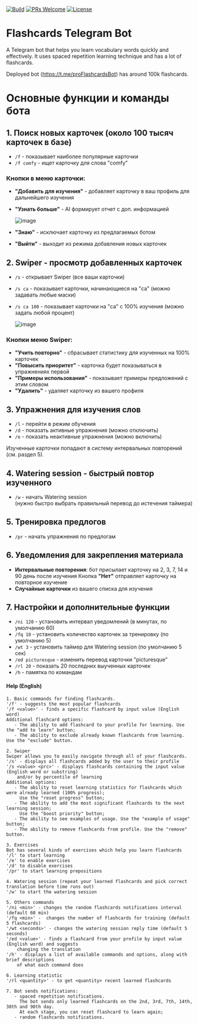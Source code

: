[![Build](https://github.com/OlegCheban/Flashcards/actions/workflows/mvn.yml/badge.svg)](https://github.com/OlegCheban/Flashcards/actions/workflows/mvn.yml)
[![PRs Welcome](https://img.shields.io/badge/PRs-welcome-brightgreen.svg?style=flat-square)](https://makeapullrequest.com)
[![License](https://img.shields.io/badge/license-MIT-green.svg)](https://github.com/OlegCheban/Flashcards/blob/master/LICENSE)

# Flashcards Telegram Bot
A Telegram bot that helps you learn vocabulary words quickly and effectively. It uses spaced repetition learning technique and has a lot of flashcards.

Deployed bot (https://t.me/proFlashcardsBot) has around 100k flashcards.

# Основные функции и команды бота

## 1. Поиск новых карточек (около 100 тысяч карточек в базе)

- `/f` - показывает наиболее популярные карточки
- `/f comfy` - ищет карточку для слова "comfy"

### Кнопки в меню карточки:
- **"Добавить для изучения"** - добавляет карточку в ваш профиль для дальнейшего изучения
- **"Узнать больше"** - AI формирует отчет с доп. информацией

  ![image](https://github.com/user-attachments/assets/04ce5a28-1b40-4f94-bccb-c5547b0720b5)

- **"Знаю"** - исключает карточку из предлагаемых ботом
- **"Выйти"** - выходит из режима добавления новых карточек

## 2. Swiper - просмотр добавленных карточек

- `/s` - открывает Swiper (все ваши карточки)
- `/s ca` - показывает карточки, начинающиеся на "ca" (можно задавать любые маски)
- `/s ca 100` - показывает карточки на "ca" с 100% изучения (можно задать любой процент)

  ![image](https://github.com/user-attachments/assets/5a7f55da-5a82-4356-8bbb-55243ac620ce)

### Кнопки меню Swiper:
- **"Учить повторно"** - сбрасывает статистику для изученных на 100% карточек
- **"Повысить приоритет"** - карточка будет показываться в упражнениях первой
- **"Примеры использования"** - показывает примеры предложений с этим словом
- **"Удалить"** - удаляет карточку из вашего профиля

## 3. Упражнения для изучения слов

- `/l` - перейти в режим обучения
- `/d` - показать активные упражнения (можно отключить)
- `/e` - показать неактивные упражнения (можно включить)

Изученные карточки попадают в систему интервальных повторений (см. раздел 5).

## 4. Watering session - быстрый повтор изученного

- `/w` - начать Watering session  
  (нужно быстро выбрать правильный перевод до истечения таймера)

## 5. Тренировка предлогов

- `/pr` - начать упражнения по предлогам

## 6. Уведомления для закрепления материала

- **Интервальные повторения**: бот присылает карточку на 2, 3, 7, 14 и 90 день после изучения
  Кнопка **"Нет"** отправляет карточку на повторное изучение
- **Случайные карточки** из вашего списка для изучения

## 7. Настройки и дополнительные функции

- `/ni 120` - установить интервал уведомлений (в минутах, по умолчанию 60)
- `/fq 10` - установить количество карточек за тренировку (по умолчанию 5)
- `/wt 3` - установить таймер для Watering session (по умолчанию 5 сек)
- `/ed picturesque` - изменить перевод карточки "picturesque"
- `/rl 20` - показать 20 последних выученных карточек
- `/h` - памятка по командам
  

#### Help (English)
```
1. Basic commands for finding flashcards.
'/f' - suggests the most popular flashcards
'/f <value>' - finds a specific flashcard by input value (English word)
Additional flashcard options:
   - The ability to add flashcard to your profile for learning. Use the "add to learn" button;
   - The ability to exclude already known flashcards from learning. Use the "exclude" button.

2. Swiper
Swiper allows you to easily navigate through all of your flashcards.
'/s' - displays all flashcards added by the user to their profile
'/s <value> <prc>' - displays flashcards containing the input value (English word or substring) 
    and/or by percentile of learning
Additional options:
   - The ability to reset learning statistics for flashcards which were already learned (100% progress);
     Use the "reset progress" button;
   - The ability to add the most significant flashcards to the next learning session;
     Use the "boost priority" button;
   - The ability to see examples of usage. Use the "example of usage" button;
   - The ability to remove flashcards from profile. Use the "remove" button.

3. Exercises
Bot has several kinds of exercises which help you learn flashcards
'/l' to start learning
'/e' to enable exercises 
'/d' to disable exercises
'/pr' to start learning prepositions

4. Watering session (repeat your learned flashcards and pick correct translation before time runs out)
'/w' to start the watering session

5. Others commands
'/ni <min>' - changes the random flashcards notifications interval (default 60 min) 
'/fq <min>' -  changes the number of flashcards for training (default 5 flashcards)
'/wt <seconds>' - changes the watering session reply time (default 5 seconds)
'/ed <value>' - finds a flashcard from your profile by input value (English word) and suggests 
    changing the translation
'/h' - displays a list of available commands and options, along with brief descriptions 
    of what each command does

6. Learning statistic
'/rl <quantity>' - to get <quantity> recent learned flashcards 

7. Bot sends notifications:
   - spaced repetition notifications. 
     The bot sends only learned flashcards on the 2nd, 3rd, 7th, 14th, 30th and 90th day. 
     At each stage, you can reset flashcard to learn again;
   - random flashcards notifications.
```
  
   
